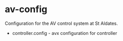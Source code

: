 av-config
==========

Configuration for the AV control system at St Aldates.

 * controller.config - avx configuration for controller
